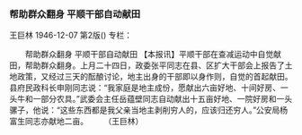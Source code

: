 ### 帮助群众翻身  平顺干部自动献田
王巨林
1946-12-07
第2版()
专栏：

　　帮助群众翻身
    平顺干部自动献田
    【本报讯】平顺干部在查减运动中自觉献田，帮助群众翻身。上月二十四日，政委张平同志在县、区扩大干部会上报告了土地政策，又经过三天的酝酿讨论，地主出身的干部即以身作则，自觉的首起献田。县府民政科长申刚同志说：“我家庭是地主成份，愿献出六亩好地、十间好房、一头牛和一部分农具。”武委会主任岳蕴壁同志自动献出十五亩好地、一院好房和一头骡子，他说：“这些东西都是我父亲当地主剥削穷人的，应该归还穷人。”公安局杨富生同志亦献地二亩。　　　（王巨林）
